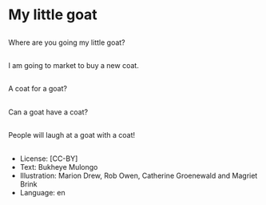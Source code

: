 # My little goat

##
Where are you going my little
goat?

##
I am going to market to buy a new
coat.

##
A coat for a goat?

##
Can a goat have a coat?

##
People will laugh at a
goat with a coat!

##
* License: [CC-BY]
* Text: Bukheye Mulongo
* Illustration: Marion Drew, Rob Owen, Catherine
Groenewald and Magriet Brink
* Language: en
